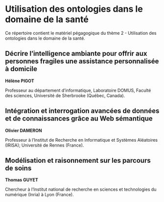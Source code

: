 # Utilisation des ontologies dans le domaine de la santé

Ce répertoire contient le matériel pégagogique du thème 2 - Utilisation des ontologies dans le domaine de la santé.

## Décrire l’intelligence ambiante pour offrir aux personnes fragiles une assistance personnalisée à domicile
**Hélène PIGOT**

Professeur au département d’informatique, Laboratoire DOMUS,
Faculté des sciences, Université de Sherbrooke (Québec, Canada).

## Intégration et interrogation avancées de données et de connaissances grâce au Web sémantique
**Olivier DAMERON**

Professeur à l’Institut de Recherche en Informatique et Systèmes Aléatoires (IRISA); Université de Rennes (France). 

## Modélisation et raisonnement sur les parcours de soins 
**Thomas GUYET**

Chercheur à l’Institut national de recherche en sciences et technologies du numérique (Inria) à Lyon (France).
